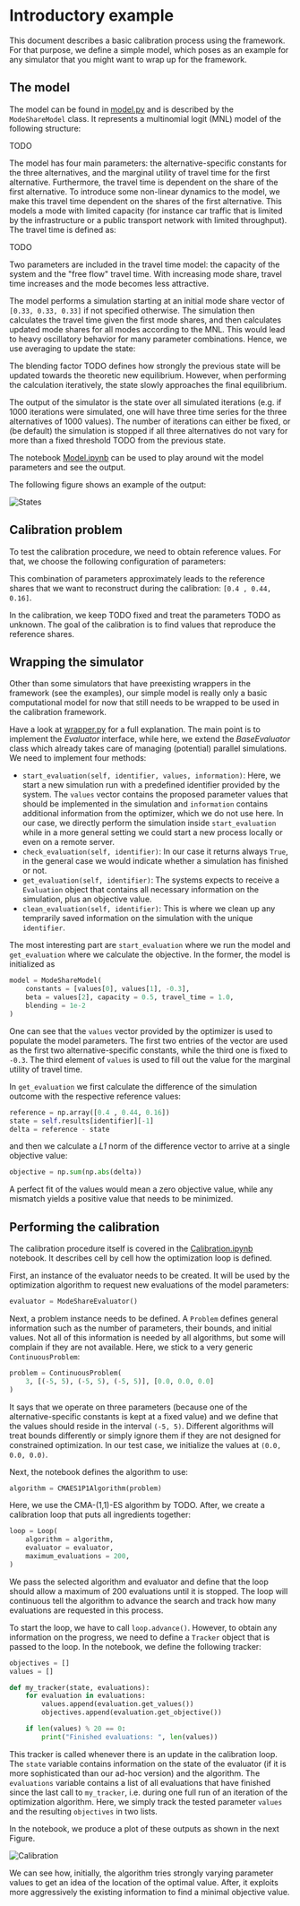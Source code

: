# Introductory example

This document describes a basic calibration process using the framework. For
that purpose, we define a simple model, which poses as an example for any
simulator that you might want to wrap up for the framework.

## The model

The model can be found in [model.py](model.py) and is described by the
`ModeShareModel` class. It represents a multinomial logit (MNL) model of the
following structure:

TODO

The model has four main parameters: the alternative-specific constants for
the three alternatives, and the marginal utility of travel time for the
first alternative. Furthermore, the travel time is dependent on the share of
the first alternative. To introduce some non-linear dynamics to the model, we
make this travel time dependent on the shares of the first alternative. This
models a mode with limited capacity (for instance car traffic that is limited
by the infrastructure or a public transport network with limited throughput). The
travel time is defined as:

TODO

Two parameters are included in the travel time model: the capacity of the system
and the "free flow" travel time. With increasing mode share, travel time increases
and the mode becomes less attractive.

The model performs a simulation starting at an initial mode share vector of `[0.33, 0.33, 0.33]`
if not specified otherwise. The simulation then calculates the travel time given the first mode shares, and then calculates updated mode shares for all modes according to the MNL. This would
lead to heavy oscillatory behavior for many parameter combinations. Hence, we use averaging to update the state:

The blending factor TODO defines how strongly the previous state will be updated
towards the theoretic new equilibrium. However, when performing the calculation
iteratively, the state slowly approaches the final equilibrium.

The output of the simulator is the state over all simulated iterations (e.g. if
1000 iterations were simulated, one will have three time series for the three
alternatives of 1000 values). The number of iterations can either be fixed, or
(be default) the simulation is stopped if all three alternatives do not vary for
more than a fixed threshold TODO from the previous state.

The notebook [Model.ipynb](Model.ipynb) can be used to play around wit the
model parameters and see the output.

The following figure shows an example of the output:

![States](figures/states.png)

## Calibration problem

To test the calibration procedure, we need to obtain reference values. For that,
we choose the following configuration of parameters:

This combination of parameters approximately leads to the reference shares that
we want to reconstruct during the calibration: `[0.4 , 0.44, 0.16]`.

In the calibration, we keep TODO fixed and treat the parameters TODO as unknown.
The goal of the calibration is to find values that reproduce the reference shares.

## Wrapping the simulator

Other than some simulators that have preexisting wrappers in the framework (see
the examples), our simple model is really only a basic computational model for
now that still needs to be wrapped to be used in the calibration framework.

Have a look at [wrapper.py](wrapper.py) for a full explanation. The main point
is to implement the *Evaluator* interface, while here, we extend the *BaseEvaluator*
class which already takes care of managing (potential) parallel simulations. We
need to implement four methods:

- `start_evaluation(self, identifier, values, information)`: Here, we start a
new simulation run with a predefined identifier provided by the system. The
`values` vector contains the proposed parameter values that should be implemented
in the simulation and `information` contains additional information from the
optimizer, which we do not use here. In our case, we directly perform the simulation
inside `start_evaluation` while in a more general setting we could start a new
process locally or even on a remote server.
- `check_evaluation(self, identifier)`: In our case it returns always `True`, in
the general case we would indicate whether a simulation has finished or not.
- `get_evaluation(self, identifier)`: The systems expects to receive a `Evaluation`
object that contains all necessary information on the simulation, plus an objective
value.
- `clean_evaluation(self, identifier)`: This is where we clean up any temprarily
saved information on the simulation with the unique `identifier`.

The most interesting part are `start_evaluation` where we run the model and
`get_evaluation` where we calculate the objective. In the former, the model
is initialized as

```python
model = ModeShareModel(
    constants = [values[0], values[1], -0.3],
    beta = values[2], capacity = 0.5, travel_time = 1.0,
    blending = 1e-2
)
```

One can see that the `values` vector provided by the optimizer is used to
populate the model parameters. The first two entries of the vector are used
as the first two alternative-specific constants, while the third one is fixed
to `-0.3`. The third element of `values` is used to fill out the value for the
marginal utility of travel time.

In `get_evaluation` we first calculate the difference of the simulation outcome
with the respective reference values:

```python
reference = np.array([0.4 , 0.44, 0.16])
state = self.results[identifier][-1]
delta = reference - state
```

and then we calculate a *L1* norm of the difference vector to arrive at a single
objective value:

```python
objective = np.sum(np.abs(delta))
```

A perfect fit of the values would mean a zero objective value, while any mismatch yields a positive
value that needs to be minimized.

## Performing the calibration

The calibration procedure itself is covered in the [Calibration.ipynb](Calibration.ipynb)
notebook. It describes cell by cell how the optimization loop is defined.

First, an instance of the evaluator needs to be created. It will be used by the
optimization algorithm to request new evaluations of the model parameters:

```python
evaluator = ModeShareEvaluator()
```

Next, a problem instance needs to be defined. A `Problem` defines general
information such as the number of parameters, their bounds, and initial values.
Not all of this information is needed by all algorithms, but some will complain
if they are not available. Here, we stick to a very generic `ContinuousProblem`:

```python
problem = ContinuousProblem(
    3, [(-5, 5), (-5, 5), (-5, 5)], [0.0, 0.0, 0.0]
)
```

It says that we operate on three parameters (because one of the alternative-specific
constants is kept at a fixed value) and we define that the values should reside in
the interval `(-5, 5)`. Different algorithms will treat bounds differently or simply
ignore them if they are not designed for constrained optimization. In our test case,
we initialize the values at `(0.0, 0.0, 0.0)`.

Next, the notebook defines the algorithm to use:

```python
algorithm = CMAES1P1Algorithm(problem)
```

Here, we use the CMA-(1,1)-ES algorithm by TODO. After, we create a calibration
loop that puts all ingredients together:

```python
loop = Loop(
    algorithm = algorithm,
    evaluator = evaluator,
    maximum_evaluations = 200,
)
```

We pass the selected algorithm and evaluator and define that the loop should
allow a maximum of 200 evaluations until it is stopped. The loop will continuous
tell the algorithm to advance the search and track how many evaluations are
requested in this process.

To start the loop, we have to call `loop.advance()`. However, to obtain any
information on the progress, we need to define a `Tracker` object that is passed
to the loop. In the notebook, we define the following tracker:

```python
objectives = []
values = []

def my_tracker(state, evaluations):
    for evaluation in evaluations:
        values.append(evaluation.get_values())
        objectives.append(evaluation.get_objective())

    if len(values) % 20 == 0:
        print("Finished evaluations: ", len(values))
```

This tracker is called whenever there is an update in the calibration loop. The
`state` variable contains information on the state of the evaluator (if it is
more sophisticated than our ad-hoc version) and the algorithm. The `evaluations`
variable contains a list of all evaluations that have finished since the last
call to `my_tracker`, i.e. during one full run of an iteration of the optimization
algorithm. Here, we simply track the tested parameter `values` and the resulting
`objectives` in two lists.

In the notebook, we produce a plot of these outputs as shown in the next Figure.

![Calibration](figures/calibration.png)

We can see how, initially, the algorithm tries strongly varying parameter values
to get an idea of the location of the optimal value. After, it exploits more
aggressively the existing information to find a minimal objective value.
